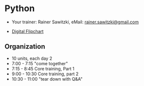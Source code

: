 # Python

* Your trainer: Rainer Sawitzki, eMail: rainer.sawitzki@gmail.com

* [Digital Flipchart](https://docs.google.com/presentation/d/1xrisoPh9N9bqfEWfQPARbTZ7EeGm8pHALqLUoO6ENjs/edit?usp=sharing)

## Organization
* 10 units, each day 2
* 7:00 - 7:15 "come together"
* 7:15 - 8:45 Core training, Part 1
* 9:00 - 10:30 Core training, part 2
* 10:30 - 11:00 "tear down with Q&A"
